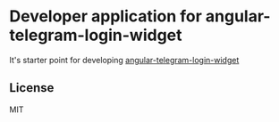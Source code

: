 # Developer application for angular-telegram-login-widget
It's starter point for developing [angular-telegram-login-widget](https://github.com/madmages/angular-telegram-login-widget/tree/master/projects/angular-telegram-login-widget)

## License

MIT
